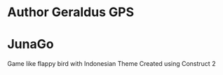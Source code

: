 # Author Geraldus GPS
# JunaGo
Game like flappy bird with Indonesian Theme
Created using Construct 2

